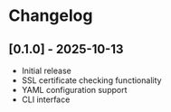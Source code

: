 # Changelog

## [0.1.0] - 2025-10-13

- Initial release
- SSL certificate checking functionality
- YAML configuration support
- CLI interface